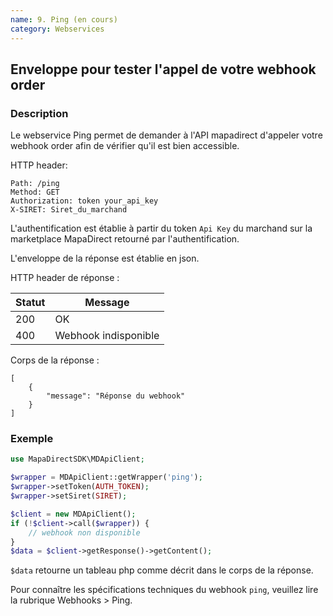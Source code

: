 ```yaml
---
name: 9. Ping (en cours)
category: Webservices
---
```



## Enveloppe pour tester l'appel de votre webhook order ##


### Description ###

Le webservice Ping permet de demander à l'API mapadirect d'appeler votre webhook order afin de vérifier qu'il est bien accessible.

HTTP header:

```
Path: /ping
Method: GET
Authorization: token your_api_key
X-SIRET: Siret_du_marchand
```

L'authentification est établie à partir du token `Api Key` du marchand sur la marketplace MapaDirect retourné par l'authentification.

L'enveloppe de la réponse est établie en json.

HTTP header de réponse :

| Statut | Message |
| ------ | ------ |
| 200 | OK |
| 400 | Webhook indisponible |

Corps de la réponse :

```application/json
[
    {
        "message": "Réponse du webhook"
    }
]
```



### Exemple ###

```php
use MapaDirectSDK\MDApiClient;

$wrapper = MDApiClient::getWrapper('ping');
$wrapper->setToken(AUTH_TOKEN);
$wrapper->setSiret(SIRET);

$client = new MDApiClient();
if (!$client->call($wrapper)) {
    // webhook non disponible
}
$data = $client->getResponse()->getContent();
```

`$data` retourne un tableau php comme décrit dans le corps de la réponse.

Pour connaître les spécifications techniques du webhook `ping`, veuillez lire la rubrique Webhooks > Ping.
